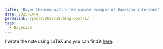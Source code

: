 ```yaml
---
title: 'Bayes theorem with a few simple example of Bayesian inference'
date: 2025-10-4
permalink: /posts/2025/10/blog-post-1/
tags:
  - Bayesian
---
```


I wrote the note using LaTeX and you can find it [here](http://imanm24.github.io/files/post_1_Bayes_theorem_and_examples.pdf). 

